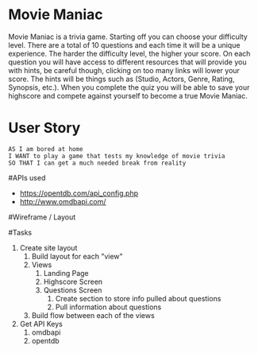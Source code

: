 # Movie Maniac

Movie Maniac is a trivia game. Starting off you can choose your 
difficulty level. There are a total of 10 questions and each time
it will be a unique experience. The harder the difficulty level, the
higher your score. On each question you will have access to different
resources that will provide you with hints, be careful though, clicking
on too many links will lower your score. The hints will be things such
as (Studio, Actors, Genre, Rating, Synopsis, etc.). When you complete
the quiz you will be able to save your highscore and compete against
yourself to become a true Movie Maniac.

# User Story
```
AS I am bored at home 
I WANT to play a game that tests my knowledge of movie trivia 
SO THAT I can get a much needed break from reality
```

#APIs used
* https://opentdb.com/api_config.php
* http://www.omdbapi.com/

#Wireframe / Layout

#Tasks
1. Create site layout
    1. Build layout for each "view"
    2. Views
        1. Landing Page
        2. Highscore Screen
        3. Questions Screen
            1. Create section to store info pulled about questions
            2. Pull information about questions
    3. Build flow between each of the views
2. Get API Keys
    1. omdbapi
    2. opentdb